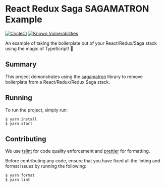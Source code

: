 # React Redux Saga SAGAMATRON Example

[![CircleCI](https://circleci.com/gh/agiledigital/react-redux-saga-sagamatron.svg?style=svg)](https://circleci.com/gh/agiledigital/react-redux-saga-sagamatron)
[![Known Vulnerabilities](https://snyk.io//test/github/agiledigital/react-redux-saga-sagamatron/badge.svg?targetFile=package.json)](https://snyk.io//test/github/agiledigital/react-redux-saga-sagamatron?targetFile=package.json)

An example of taking the boilerplate out of your React/Redux/Saga stack using the magic of TypeScript! 🧙

## Summary

This project demonstrates using the [sagamatron](https://github.com/agiledigital/sagamatron) library
to remove boilerplate from a React/Redux/Redux Saga stack.

## Running

To run the project, simply run:

    $ yarn install
    $ yarn start

## Contributing

We use [tslint](https://palantir.github.io/tslint/) for code quality enforcement and [prettier](https://prettier.io/) for formatting.

Before contributing any code, ensure that you have fixed all the linting and format issues by running the following:

    $ yarn format
    $ yarn lint
